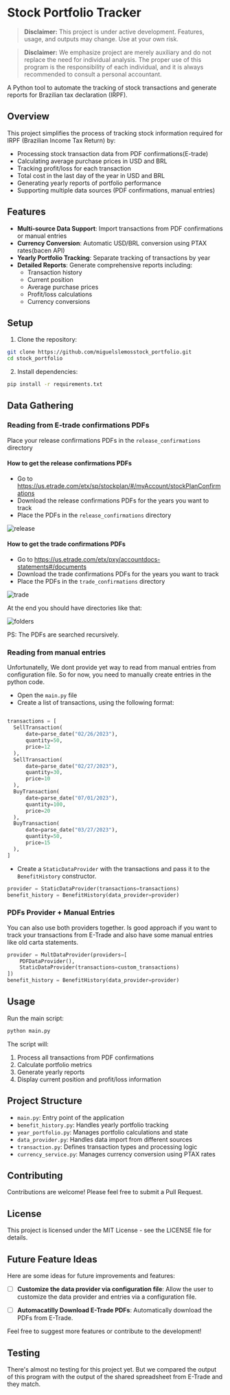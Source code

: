 # Stock Portfolio Tracker

> **Disclaimer:** This project is under active development. Features, usage, and outputs may change. Use at your own risk.

> **Disclaimer:** We emphasize project are merely auxiliary and do not replace the need for individual analysis. The proper use of this program is the responsibility of each individual, and it is always recommended to consult a personal accountant.

A Python tool to automate the tracking of stock transactions and generate reports for Brazilian tax declaration (IRPF).

## Overview

This project simplifies the process of tracking stock information required for IRPF (Brazilian Income Tax Return) by:

- Processing stock transaction data from PDF confirmations(E-trade)
- Calculating average purchase prices in USD and BRL
- Tracking profit/loss for each transaction
- Total cost in the last day of the year in USD and BRL
- Generating yearly reports of portfolio performance
- Supporting multiple data sources (PDF confirmations, manual entries)

## Features

- **Multi-source Data Support**: Import transactions from PDF confirmations or manual entries
- **Currency Conversion**: Automatic USD/BRL conversion using PTAX rates(bacen API)
- **Yearly Portfolio Tracking**: Separate tracking of transactions by year
- **Detailed Reports**: Generate comprehensive reports including:
  - Transaction history
  - Current position
  - Average purchase prices
  - Profit/loss calculations
  - Currency conversions

## Setup

1. Clone the repository:
```bash
git clone https://github.com/miguelslemosstock_portfolio.git
cd stock_portfolio
```

2. Install dependencies:
```bash
pip install -r requirements.txt
```

## Data Gathering

### Reading from E-trade confirmations PDFs
Place your release confirmations PDFs in the `release_confirmations` directory

#### How to get the release confirmations PDFs

- Go to https://us.etrade.com/etx/sp/stockplan/#/myAccount/stockPlanConfirmations
- Download the release confirmations PDFs for the years you want to track
- Place the PDFs in the `release_confirmations` directory

![release](./docs/gif/download-release-confirmation.gif)


#### How to get the trade confirmations PDFs

- Go to https://us.etrade.com/etx/pxy/accountdocs-statements#/documents
- Download the trade confirmations PDFs for the years you want to track
- Place the PDFs in the `trade_confirmations` directory

![trade](./docs/gif/download-trade-confirmation.gif)

At the end you should have directories like that:

![folders](./docs/img/folders.png)

PS: The PDFs are searched recursively.

### Reading from manual entries
Unfortunatelly, We dont provide yet way to read from manual entries from configuration file. So for now, you need to manually create entries in the python code.

- Open the `main.py` file
- Create a list of transactions, using the following format:
```python

transactions = [
  SellTransaction(
      date=parse_date("02/26/2023"),
      quantity=50,
      price=12
  ),
  SellTransaction(
      date=parse_date("02/27/2023"),
      quantity=30,
      price=10
  ),             
  BuyTransaction(
      date=parse_date("07/01/2023"),
      quantity=100,
      price=20
  ),
  BuyTransaction(
      date=parse_date("03/27/2023"),
      quantity=50,
      price=15
  ),      
]
```
- Create a `StaticDataProvider` with the transactions and pass it to the `BenefitHistory` constructor.

```python
provider = StaticDataProvider(transactions=transactions)
benefit_history = BenefitHistory(data_provider=provider)
```

### PDFs Provider + Manual Entries

You can also use both providers together. Is good approach if you want to track your transactions from E-Trade and also have some manual entries like old carta statements.
```python
provider = MultDataProvider(providers=[
    PDFDataProvider(),
    StaticDataProvider(transactions=custom_transactions)
])
benefit_history = BenefitHistory(data_provider=provider)
```

## Usage

Run the main script:
```bash
python main.py
```

The script will:
1. Process all transactions from PDF confirmations
2. Calculate portfolio metrics
3. Generate yearly reports
4. Display current position and profit/loss information

## Project Structure

- `main.py`: Entry point of the application
- `benefit_history.py`: Handles yearly portfolio tracking
- `year_portfolio.py`: Manages portfolio calculations and state
- `data_provider.py`: Handles data import from different sources
- `transaction.py`: Defines transaction types and processing logic
- `currency_service.py`: Manages currency conversion using PTAX rates

## Contributing

Contributions are welcome! Please feel free to submit a Pull Request.

## License

This project is licensed under the MIT License - see the LICENSE file for details. 


## Future Feature Ideas

Here are some ideas for future improvements and features:

- [ ] **Customize the data provider via configuration file**: Allow the user to customize the data provider and entries via a configuration file.
- [ ] **Automacatilly Download E-Trade PDFs**: Automatically download the PDFs from E-Trade.


Feel free to suggest more features or contribute to the development!

## Testing

There's almost no testing for this project yet. But we compared the output of this program with the output of the shared spreadsheet from E-Trade and they match. 


